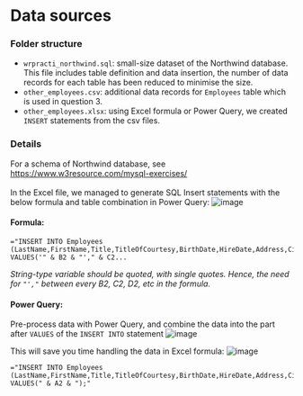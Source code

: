 # Data sources
### Folder structure
- `wrpracti_northwind.sql`: small-size dataset of the Northwind database. This file includes table definition and data insertion, the number of data records for each table has been reduced to minimise the size.
- `other_employees.csv`: additional data records for `Employees` table which is used in question 3.
- `other_employees.xlsx`: using Excel formula or Power Query, we created `INSERT` statements from the csv files.

### Details
For a schema of Northwind database, see https://www.w3resource.com/mysql-exercises/
\
\
In the Excel file, we managed to generate SQL Insert statements with the below formula and table combination in Power Query:
![image](https://github.com/user-attachments/assets/836764f5-26c5-4a7a-a644-c8b06cd0b5b8)

#### Formula:
```
="INSERT INTO Employees (LastName,FirstName,Title,TitleOfCourtesy,BirthDate,HireDate,Address,City,Region,PostalCode,Country,HomePhone,Extension,Notes,ReportsTo,PhotoPath,Salary) VALUES('" & B2 & "'," & C2...
```
*String-type variable should be quoted, with single quotes. Hence, the need for `"',"` between every B2, C2, D2, etc in the formula.*

#### Power Query:
Pre-process data with Power Query, and combine the data into the part after `VALUES` of the `INSERT INTO` statement
![image](https://github.com/user-attachments/assets/86f64e98-688f-4fc9-b5d0-04855dda83e2)

This will save you time handling the data in Excel formula:
![image](https://github.com/user-attachments/assets/2308511d-319f-41c6-bafd-0480216f336d)
```
="INSERT INTO Employees (LastName,FirstName,Title,TitleOfCourtesy,BirthDate,HireDate,Address,City,Region,PostalCode,Country,HomePhone,Extension,Notes,ReportsTo,PhotoPath,Salary) VALUES(" & A2 & ");"
```

